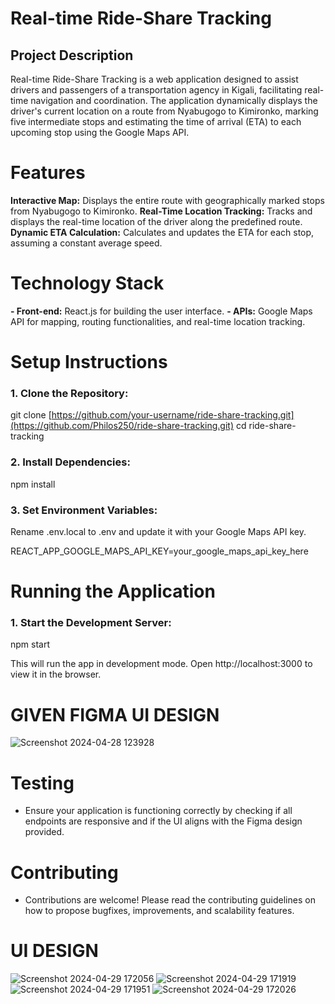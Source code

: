 # Real-time Ride-Share Tracking
## Project Description
Real-time Ride-Share Tracking is a web application designed to assist drivers and passengers of a transportation agency in Kigali, facilitating real-time navigation and coordination. The application dynamically displays the driver's current location on a route from Nyabugogo to Kimironko, marking five intermediate stops and estimating the time of arrival (ETA) to each upcoming stop using the Google Maps API.

# Features

**Interactive Map:** Displays the entire route with geographically marked stops from Nyabugogo to Kimironko.
**Real-Time Location Tracking:** Tracks and displays the real-time location of the driver along the predefined route.
**Dynamic ETA Calculation:** Calculates and updates the ETA for each stop, assuming a constant average speed.

# Technology Stack

**- Front-end:** React.js for building the user interface.
**- APIs:** Google Maps API for mapping, routing functionalities, and real-time location tracking.

# Setup Instructions

### 1. Clone the Repository:

git clone [https://github.com/your-username/ride-share-tracking.git](https://github.com/Philos250/ride-share-tracking.git)
cd ride-share-tracking

### 2. Install Dependencies:

npm install

### 3. Set Environment Variables:
Rename .env.local to .env and update it with your Google Maps API key.

REACT_APP_GOOGLE_MAPS_API_KEY=your_google_maps_api_key_here

# Running the Application

### 1. Start the Development Server:

npm start

This will run the app in development mode. Open http://localhost:3000 to view it in the browser.

# GIVEN FIGMA UI DESIGN

![Screenshot 2024-04-28 123928](https://github.com/Philos250/ride-share-tracking/assets/32220586/55486adc-a82b-4e75-9375-c2d35f316aa1)

# Testing

- Ensure your application is functioning correctly by checking if all endpoints are responsive and if the UI aligns with the Figma design provided.

# Contributing

- Contributions are welcome! Please read the contributing guidelines on how to propose bugfixes, improvements, and scalability features.

# UI DESIGN

![Screenshot 2024-04-29 172056](https://github.com/Philos250/ride-share-tracking/assets/32220586/33ecf58c-3d86-42c7-bcaa-67279ad6d6a5)
![Screenshot 2024-04-29 171919](https://github.com/Philos250/ride-share-tracking/assets/32220586/60ba0575-c368-476a-89d9-8b0bc4db44ce)
![Screenshot 2024-04-29 171951](https://github.com/Philos250/ride-share-tracking/assets/32220586/6fd2c00d-84d5-4d57-870b-4779748cb96e)
![Screenshot 2024-04-29 172026](https://github.com/Philos250/ride-share-tracking/assets/32220586/7c13c254-df1c-4455-a93b-7331278b2141)
